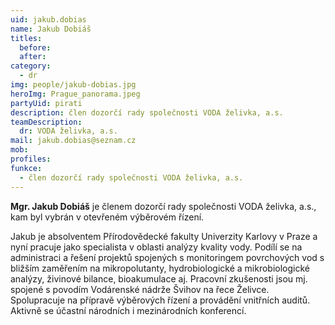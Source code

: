 ```yaml
---
uid: jakub.dobias
name: Jakub Dobiáš
titles:
  before:
  after:
category: 
  - dr
img: people/jakub-dobias.jpg
heroImg: Prague_panorama.jpeg
partyUid: pirati
description: člen dozorčí rady společnosti VODA želivka, a.s.
teamDescription:
  dr: VODA želivka, a.s.
mail: jakub.dobias@seznam.cz
mob:
profiles:
funkce:
  - člen dozorčí rady společnosti VODA želivka, a.s.
---
```


**Mgr. Jakub Dobiáš** je členem dozorčí rady společnosti VODA želivka, a.s., kam byl vybrán v otevřeném výběrovém řízení.

Jakub je absolventem Přírodovědecké fakulty Univerzity Karlovy v Praze a nyní pracuje jako specialista v oblasti analýzy kvality vody. Podílí se na administraci a řešení projektů spojených s monitoringem povrchových vod s bližším zaměřením na mikropolutanty, hydrobiologické a mikrobiologické analýzy, živinové bilance, bioakumulace aj. Pracovní zkušenosti jsou mj. spojené s povodím Vodárenské nádrže Švihov na řece Želivce. Spolupracuje na přípravě výběrových řízení a provádění vnitřních auditů. Aktivně se účastní národních i mezinárodních konferencí.

